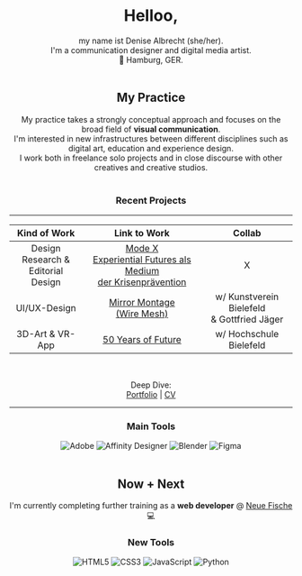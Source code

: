 <div align="center">
  
# Helloo,

my name ist Denise Albrecht (she/her). <br>
I'm a communication designer and digital media artist. <br>
:round_pushpin: Hamburg, GER. <br><br>

## My Practice
My practice takes a strongly conceptual approach and focuses on the broad field of **visual communication**. <br>
I'm interested in new infrastructures between different disciplines such as digital art, education and experience design. <br>
I work both in freelance solo projects and in close discourse with other creatives and creative studios. <br><br>

### Recent Projects <br>
---
| Kind of Work | Link to Work | Collab |
| :---: | :---: | :---: |
| Design Research & <br> Editorial Design | [Mode X <br> Experiential Futures als Medium <br> der Krisenprävention](https://www.denise-albrecht.de/mode-x) | X |
| UI/UX-Design | [Mirror Montage <br> (Wire Mesh)](https://www.denise-albrecht.de/mirror-montage-wire-mesh) | w/ Kunstverein Bielefeld <br> & Gottfried Jäger |
| 3D-Art & VR-App | [50 Years of Future](https://www.denise-albrecht.de/50-years-of-future) | w/ Hochschule Bielefeld |
<br>

Deep Dive: <br>
[Portfolio](https://www.denise-albrecht.de) | [CV](https://www.denise-albrecht.de/about) 
<br>

---

### Main Tools
![Adobe](https://img.shields.io/badge/adobe-%23FF0000.svg?style=for-the-badge&logo=adobe&logoColor=white)
![Affinity Designer](https://img.shields.io/badge/affinity%20desginer-%231B72BE.svg?style=for-the-badge&logo=affinity-designer&logoColor=white)
![Blender](https://img.shields.io/badge/blender-%23F5792A.svg?style=for-the-badge&logo=blender&logoColor=white)
![Figma](https://img.shields.io/badge/figma-%23F24E1E.svg?style=for-the-badge&logo=figma&logoColor=white)
<br><br>

## Now + Next
I'm currently completing further training as a **web developer** @ [Neue Fische](https://www.neuefische.de/bootcamp/web-development) 💻
<br>

### New Tools
![HTML5](https://img.shields.io/badge/html5-%23E34F26.svg?style=for-the-badge&logo=html5&logoColor=white)
![CSS3](https://img.shields.io/badge/css3-%231572B6.svg?style=for-the-badge&logo=css3&logoColor=white)
![JavaScript](https://img.shields.io/badge/javascript-%23323330.svg?style=for-the-badge&logo=javascript&logoColor=%23F7DF1E)
![Python](https://img.shields.io/badge/python-3670A0?style=for-the-badge&logo=python&logoColor=ffdd54)
<br><br>

</div>
